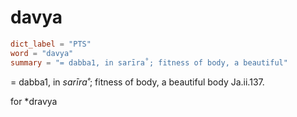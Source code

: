 # davya

``` toml
dict_label = "PTS"
word = "davya"
summary = "= dabba1, in sarīra˚; fitness of body, a beautiful"
```

= dabba1, in *sarīra˚*; fitness of body, a beautiful body Ja.ii.137.

for \*dravya

